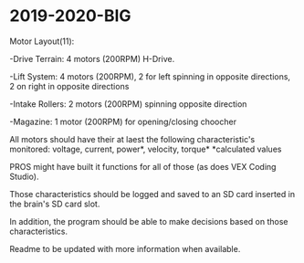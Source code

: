 # 2019-2020-BIG
Motor Layout(11):

-Drive Terrain: 4 motors (200RPM) H-Drive.

-Lift System: 4 motors (200RPM), 2 for left spinning in opposite directions, 2 on right in opposite directions

-Intake Rollers: 2 motors (200RPM) spinning opposite direction

-Magazine: 1 motor (200RPM) for opening/closing choocher


All motors should have their at laest the following characteristic's monitored: voltage, current, power*, velocity, torque*
*calculated values

PROS might have built it functions for all of those (as does VEX Coding Studio).

Those characteristics should be logged and saved to an SD card inserted in the brain's SD card slot. 

In addition, the program should be able to make decisions based on those characteristics.

Readme to be updated with more information when available.
